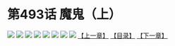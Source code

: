# 第493话 魔鬼（上）
![](https://mhpic.xiaomingtaiji.net/comic/D/斗破苍穹拆分版/493话/1.jpg-zymk.middle.webp)
![](https://mhpic.xiaomingtaiji.net/comic/D/斗破苍穹拆分版/493话/2.jpg-zymk.middle.webp)
![](https://mhpic.xiaomingtaiji.net/comic/D/斗破苍穹拆分版/493话/3.jpg-zymk.middle.webp)
![](https://mhpic.xiaomingtaiji.net/comic/D/斗破苍穹拆分版/493话/4.jpg-zymk.middle.webp)
![](https://mhpic.xiaomingtaiji.net/comic/D/斗破苍穹拆分版/493话/5.jpg-zymk.middle.webp)
![](https://mhpic.xiaomingtaiji.net/comic/D/斗破苍穹拆分版/493话/6.jpg-zymk.middle.webp)
![](https://mhpic.xiaomingtaiji.net/comic/D/斗破苍穹拆分版/493话/7.jpg-zymk.middle.webp)
![](https://mhpic.xiaomingtaiji.net/comic/D/斗破苍穹拆分版/493话/8.jpg-zymk.middle.webp)
[【上一章】](./492.md)
[【目录】](./README.md)
[【下一章】](./494.md)
